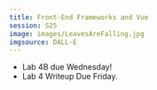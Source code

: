 ```yaml
---
title: Front-End Frameworks and Vue
session: S25
image: images/LeavesAreFalling.jpg
imgsource: DALL-E
---
```


* Lab 4B due Wednesday!
* Lab 4 Writeup Due Friday.
